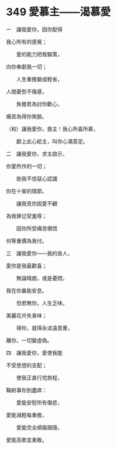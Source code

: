 # 349 愛慕主——渴慕愛

一　讓我愛你，因你配得

我心所有的感覺；

　　愛的能力把我驅策，

向你奉獻我一切；

　　人生重擔變成輕省，

人間憂愁不傷感，

　　負擔若為討你歡心，

痛苦為得你笑臉。

（和）讓我愛你，救主！我心所喜所慕，

　　獻上此心給主，叫你心滿意足。

二　讓我愛你，求主啟示，

你愛所作的一切；

　　助我不信惡心認識

你在十架的情節。

　　讓我見你因愛不顧

為我罪愆受羞辱；

　　因你所受痛苦領悟

何等重價為我付。

三　讓我愛你——我的良人，

愛你是我最歡喜；

　　無論晴朗，或是憂悶，

我在你裏能安息。

　　但若無你，人生乏味，

美麗花卉失香味；

　　得你，就得永迼遠恩惠，

離你，一切變虛偽。

四　讓我愛你，愛使我能

不受思想的支配；

　　使我正直行完旅程，

鞠躬事你到盡瘁：

　　愛能安慰所有傷悲，

愛能減輕每重擔，

　　愛能完全順服跟隨，

愛能高歌並勇敢。

